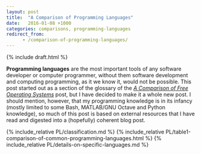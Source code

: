 ```yaml
---
layout: post
title:  "A Comparison of Programming Languages"
date:   2016-01-08 +1000
categories: comparisons, programming-languages
redirect_from:
      - /comparison-of-programming-languages/
---
```


{% include draft.html %}

**Programming languages** are the most important tools of any software developer or computer programmer, without them software development and computing programming, as it we know it, would not be possible. This post started out as a section of the glossary of the [*A Comparison of Free Operating Systems*](/comparison-of-free-operating-systems/) post, but I have decided to make it a whole new post. I should mention, however, that my programming knowledge is in its infancy (mostly limited to some Bash, MATLAB/GNU Octave and Python knowledge), so much of this post is based on external resources that I have read and digested into a (hopefully) coherent blog post.

{% include_relative PL/classification.md %}
{% include_relative PL/table1-comparison-of-common-programming-languages.html %}
{% include_relative PL/details-on-specific-languages.md %}
